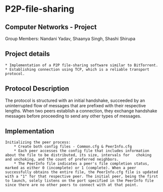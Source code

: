 # P2P-file-sharing

## Computer Networks - Project
Group Members: Nandani Yadav, Shaanya Singh, Shashi Shirupa 


## Project details
    * Implementation of a P2P file-sharing software similar to BitTorrent.
    * Establishing connection using TCP, which is a reliable transport protocol.

## Protocol Description
The protocol is structured with an initial handshake, succeeded by an uninterrupted flow of messages that are prefixed with their respective lengths. When two peers establish a connection, they exchange handshake messages before proceeding to send any other types of messages.

## Implementation
    Initializing the peer process: 
        * Create both config files - Common.cfg & PeerInfo.cfg
        * Each peer accesses the config file that includes information about the file to be distributed, its size, intervals for   choking and unchoking, and the count of preferred neighbors.
        * The PeerInfo file indicates a peer's file completion status, marked as either 0 (incomplete) or 1 (complete). When a peer successfully obtains the entire file, the PeerInfo.cfg file is updated with a "1" for that respective peer. The initial peer, being the first to launch, solely listens on the port specified in the PeerInfo file since there are no other peers to connect with at that point.
